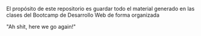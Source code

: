
El propósito de este repositorio es guardar todo el material generado en las clases del Bootcamp de Desarrollo Web de forma organizada

"Ah shit, here we go again!"
